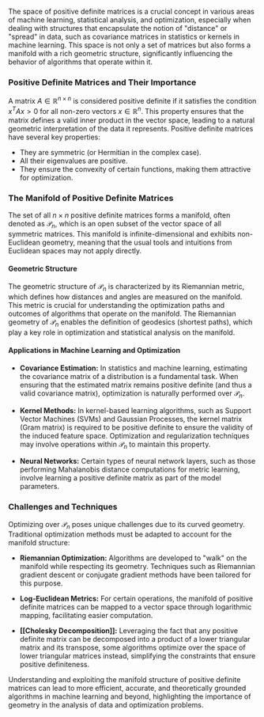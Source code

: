 The space of positive definite matrices is a crucial concept in various areas of machine learning, statistical analysis, and optimization, especially when dealing with structures that encapsulate the notion of "distance" or "spread" in data, such as covariance matrices in statistics or kernels in machine learning. This space is not only a set of matrices but also forms a manifold with a rich geometric structure, significantly influencing the behavior of algorithms that operate within it.

### Positive Definite Matrices and Their Importance

A matrix $A \in \mathbb{R}^{n \times n}$ is considered positive definite if it satisfies the condition $x^TAx > 0$ for all non-zero vectors $x \in \mathbb{R}^n$. This property ensures that the matrix defines a valid inner product in the vector space, leading to a natural geometric interpretation of the data it represents. Positive definite matrices have several key properties:

- They are symmetric (or Hermitian in the complex case).
- All their eigenvalues are positive.
- They ensure the convexity of certain functions, making them attractive for optimization.

### The Manifold of Positive Definite Matrices

The set of all $n \times n$ positive definite matrices forms a manifold, often denoted as $\mathcal{P}_n$, which is an open subset of the vector space of all symmetric matrices. This manifold is infinite-dimensional and exhibits non-Euclidean geometry, meaning that the usual tools and intuitions from Euclidean spaces may not apply directly.

#### Geometric Structure

The geometric structure of $\mathcal{P}_n$ is characterized by its Riemannian metric, which defines how distances and angles are measured on the manifold. This metric is crucial for understanding the optimization paths and outcomes of algorithms that operate on the manifold. The Riemannian geometry of $\mathcal{P}_n$ enables the definition of geodesics (shortest paths), which play a key role in optimization and statistical analysis on the manifold.

#### Applications in Machine Learning and Optimization

- **Covariance Estimation:** In statistics and machine learning, estimating the covariance matrix of a distribution is a fundamental task. When ensuring that the estimated matrix remains positive definite (and thus a valid covariance matrix), optimization is naturally performed over $\mathcal{P}_n$.

- **Kernel Methods:** In kernel-based learning algorithms, such as Support Vector Machines (SVMs) and Gaussian Processes, the kernel matrix (Gram matrix) is required to be positive definite to ensure the validity of the induced feature space. Optimization and regularization techniques may involve operations within $\mathcal{P}_n$ to maintain this property.

- **Neural Networks:** Certain types of neural network layers, such as those performing Mahalanobis distance computations for metric learning, involve learning a positive definite matrix as part of the model parameters.

### Challenges and Techniques

Optimizing over $\mathcal{P}_n$ poses unique challenges due to its curved geometry. Traditional optimization methods must be adapted to account for the manifold structure:

- **Riemannian Optimization:** Algorithms are developed to "walk" on the manifold while respecting its geometry. Techniques such as Riemannian gradient descent or conjugate gradient methods have been tailored for this purpose.

- **Log-Euclidean Metrics:** For certain operations, the manifold of positive definite matrices can be mapped to a vector space through logarithmic mapping, facilitating easier computation.

- **[[Cholesky Decomposition]]:** Leveraging the fact that any positive definite matrix can be decomposed into a product of a lower triangular matrix and its transpose, some algorithms optimize over the space of lower triangular matrices instead, simplifying the constraints that ensure positive definiteness.

Understanding and exploiting the manifold structure of positive definite matrices can lead to more efficient, accurate, and theoretically grounded algorithms in machine learning and beyond, highlighting the importance of geometry in the analysis of data and optimization problems.